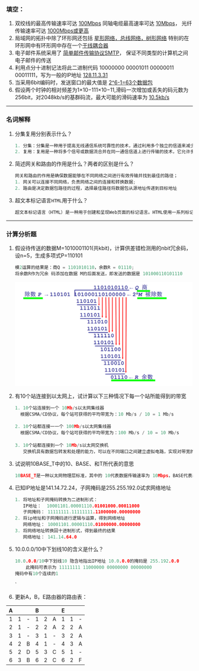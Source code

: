 ### 填空：

1. 双绞线的最高传输速率可达	<u>100Mbps</u>
   同轴电缆最高速率可达	<u>10Mbps</u>，
   光纤传输速率可达 	<u>1000Mbps或更高</u>
2. 局域网的拓扑中除了环形网还包括  <u>星形网络，总线网络，树形网络</u>
   特别的在环形网中有环形网中存在一个<u>干线耦合器</u>
3. 电子邮件系统采用了    <u>简单邮件传输协议SMTP</u>， 保证不同类型的计算机之间电子邮件的传送
4. 利用点分十进制记法将此二进制代码 10000000 00001011 00000011 00011111，写为一般的IP地址
    <u>128.11.3.31</u>
5. 当采用6bit编码时，发送窗口的最大值是      <u>2^6-1=63个数据包</u>
6. 假设两个时钟的相对频差为1×10−111×10−11,滑码一次增加或丢失的码元数为256bit，对2048kb/s的基群码流，最大可能的滑码速率为      <u>10.5kb/s</u>

------

### 名词解释

1. 分集复用分别表示什么？

   ```cpp
   1. 分集：分集是一种用于提高无线通信系统可靠性的技术，通过利用多个独立的信道来减少信号的衰落和干扰对通信的影响;
   2. 复用：复用是一种将多个信号或数据流合并在同一通信信道上进行传输的技术，它允许多个信号共享相同的传输介质以提高通信资源的利用率
   ```

   

2. 简述网关和路由的作用是什么？两者的区别是什么？

   ```cpp
   网关和路由的作用是确保数据能够在不同网络之间进行有效传输并找到最佳的路径；
   1. 网关可以连接不同网络，负责网络之间的连接和转换数据;
   2. 路由是决定数据包路径的过程，选择最佳路径将数据包从源地址传递到目标地址
   
   ```
   

   
3. 超文本标记语言`HTML`用于什么？

   ```cpp
   超文本标记语言（HTML）是一种用于创建和呈现Web页面的标记语言。HTML使用一系列标记来描述页面的结构和内容，例如标题、段落、链接、图片、表格等等。Web浏览器可以读取HTML文件，并将其转换为可视化的Web页面.
   ```
   
   

------

### 计算分析题

1. 假设待传送的数据M=1010001101(共kbit)，计算供差错检测用的nbit冗余码，设n=5，生成多项式P=110101

    ```cpp
    模2运算的结果是：商Q = 1101010110，余数R = 01110;
    将余数R作为冗余 码添加在数据 M的后面发送，即发送的数据是 101000110101110
    ```
    
    ![](./冗余码.png)

   

2. 有10个站连接到以太网上，试计算以下三种情况下每一个站所能得到的带宽

    ```cpp
    1. 10个站连接到一个 10Mb/s以太网集线器
      根据CSMA/CD协议，每个站可获得的平均带宽为：10 Mb/s / 10 = 1 Mb/s
        
    2. 10个站都连接一一个 100Mb/s以太网集线器
      根据CSMA/CD协议，每个站可获得的平均带宽为：100 Mb/s / 10 = 10 Mb/s
        
    3. 10个站都连接到一个 10Mb/s以太网交换机
       交换机具有数据包转发和处理的能力，可以在不同端口之间建立虚拟电路，实现对带宽的分配和管理。因此，每个站都可以获得 10Mb/s的带宽。
    ```

    

3. 试说明10BASE_T中的10、BASE、和T所代表的意思

    ```cpp
    10BASE_T是一种以太网物理层标准，其中的 10代表数据传输速率为 10Mbps，BASE代表基带传输技术即将数字信号直接传输倒传输介质上，而不需要进行调制，T代表使用双绞线作为传输介质
    ```

    

4. 已知IP地址是141.14.72.24，子网掩码是255.255.192.0试求网络地址
   
    ```cpp
    1. 将地址和子网掩码转换为二进制形式：
       IP地址：  10001101.00001110.01001000.00011000
       子网掩码： 11111111.11111111.11000000.00000000
    2. 将ip地址和子网掩码进行逻辑与运算，得到网络地址
       网络地址： 10001101.00001110.01000000.00000000
    3. 将网络地址转换回十进制形式，得到最终的结果
       网络地址： 141.14.64.0
    ```
    

    
 5. 10.0.0.0/10中下划线10的含义是什么？

    ```cpp
    10.0.0.0/10中下划线10 隐含地指出IP地址 10.0.0.0的掩码是 255.192.0.0
        此掩码可表示为 11111111 11000000 00000000 00000000
    掩码中有10个连续的1
    ```

    `
    
    


6. 更新A，B，E路由器的路由表：

|  A   |      |      |  B   |      |      |  E   |      |      |
| :--: | :--: | :--: | :--: | :--: | :--: | :--: | :--: | :--: |
|  1   |  1   |  -   |  1   |  2   |  A   |  1   |  1   |  -   |
|  2   |  1   |  -   |  2   |  2   |  A   |  2   |  2   |  A   |
|  3   |  1   |  -   |  3   |  1   |  -   |  3   |  2   |  A   |
|  4   |  2   |  B   |  4   |  1   |  -   |  4   |  3   |  A   |
|  5   |  2   |  D   |  5   |  3   |  C   |  5   |  1   |  -   |
|  6   |  3   |  B   |  6   |  2   |  C   |  6   |  2   |  F   |